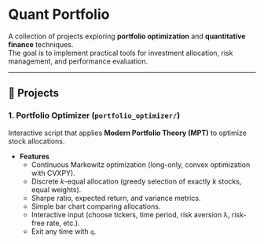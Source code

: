 # Quant Portfolio

A collection of projects exploring **portfolio optimization** and **quantitative finance** techniques.  
The goal is to implement practical tools for investment allocation, risk management, and performance evaluation. 

---

## 📂 Projects

### 1. Portfolio Optimizer (`portfolio_optimizer/`)
Interactive script that applies **Modern Portfolio Theory (MPT)** to optimize stock allocations.

- **Features**
  - Continuous Markowitz optimization (long-only, convex optimization with CVXPY).
  - Discrete *k*-equal allocation (greedy selection of exactly *k* stocks, equal weights).
  - Sharpe ratio, expected return, and variance metrics.
  - Simple bar chart comparing allocations.
  - Interactive input (choose tickers, time period, risk aversion λ, risk-free rate, etc.).
  - Exit any time with `q`.
